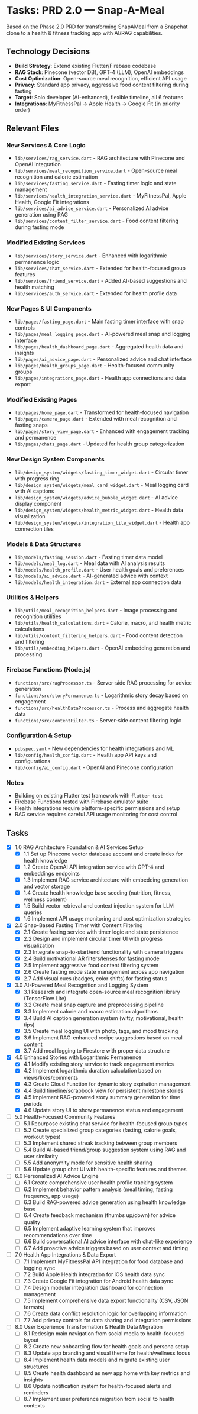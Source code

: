 # Tasks:  PRD 2.0 — Snap-A-Meal

Based on the Phase 2.0 PRD for transforming SnapAMeal from a Snapchat clone to a health & fitness tracking app with AI/RAG capabilities.

## Technology Decisions
- **Build Strategy**: Extend existing Flutter/Firebase codebase
- **RAG Stack**: Pinecone (vector DB), GPT-4 (LLM), OpenAI embeddings
- **Cost Optimization**: Open-source meal recognition, efficient API usage
- **Privacy**: Standard app privacy, aggressive food content filtering during fasting
- **Target**: Solo developer (AI-enhanced), flexible timeline, all 6 features
- **Integrations**: MyFitnessPal → Apple Health → Google Fit (in priority order)

## Relevant Files

### New Services & Core Logic
- `lib/services/rag_service.dart` - RAG architecture with Pinecone and OpenAI integration
- `lib/services/meal_recognition_service.dart` - Open-source meal recognition and calorie estimation
- `lib/services/fasting_service.dart` - Fasting timer logic and state management
- `lib/services/health_integration_service.dart` - MyFitnessPal, Apple Health, Google Fit integrations
- `lib/services/ai_advice_service.dart` - Personalized AI advice generation using RAG
- `lib/services/content_filter_service.dart` - Food content filtering during fasting mode

### Modified Existing Services
- `lib/services/story_service.dart` - Enhanced with logarithmic permanence logic
- `lib/services/chat_service.dart` - Extended for health-focused group features
- `lib/services/friend_service.dart` - Added AI-based suggestions and health matching
- `lib/services/auth_service.dart` - Extended for health profile data

### New Pages & UI Components
- `lib/pages/fasting_page.dart` - Main fasting timer interface with snap controls
- `lib/pages/meal_logging_page.dart` - AI-powered meal snap and logging interface
- `lib/pages/health_dashboard_page.dart` - Aggregated health data and insights
- `lib/pages/ai_advice_page.dart` - Personalized advice and chat interface
- `lib/pages/health_groups_page.dart` - Health-focused community groups
- `lib/pages/integrations_page.dart` - Health app connections and data export

### Modified Existing Pages
- `lib/pages/home_page.dart` - Transformed for health-focused navigation
- `lib/pages/camera_page.dart` - Extended with meal recognition and fasting snaps
- `lib/pages/story_view_page.dart` - Enhanced with engagement tracking and permanence
- `lib/pages/chats_page.dart` - Updated for health group categorization

### New Design System Components
- `lib/design_system/widgets/fasting_timer_widget.dart` - Circular timer with progress ring
- `lib/design_system/widgets/meal_card_widget.dart` - Meal logging card with AI captions
- `lib/design_system/widgets/advice_bubble_widget.dart` - AI advice display component
- `lib/design_system/widgets/health_metric_widget.dart` - Health data visualization
- `lib/design_system/widgets/integration_tile_widget.dart` - Health app connection tiles

### Models & Data Structures
- `lib/models/fasting_session.dart` - Fasting timer data model
- `lib/models/meal_log.dart` - Meal data with AI analysis results
- `lib/models/health_profile.dart` - User health goals and preferences
- `lib/models/ai_advice.dart` - AI-generated advice with context
- `lib/models/health_integration.dart` - External app connection data

### Utilities & Helpers
- `lib/utils/meal_recognition_helpers.dart` - Image processing and recognition utilities
- `lib/utils/health_calculations.dart` - Calorie, macro, and health metric calculations
- `lib/utils/content_filtering_helpers.dart` - Food content detection and filtering
- `lib/utils/embedding_helpers.dart` - OpenAI embedding generation and processing

### Firebase Functions (Node.js)
- `functions/src/ragProcessor.ts` - Server-side RAG processing for advice generation
- `functions/src/storyPermanence.ts` - Logarithmic story decay based on engagement
- `functions/src/healthDataProcessor.ts` - Process and aggregate health data
- `functions/src/contentFilter.ts` - Server-side content filtering logic

### Configuration & Setup
- `pubspec.yaml` - New dependencies for health integrations and ML
- `lib/config/health_config.dart` - Health app API keys and configurations
- `lib/config/ai_config.dart` - OpenAI and Pinecone configuration

### Notes
- Building on existing Flutter test framework with `flutter test`
- Firebase Functions tested with Firebase emulator suite
- Health integrations require platform-specific permissions and setup
- RAG service requires careful API usage monitoring for cost control

## Tasks

- [x] 1.0 RAG Architecture Foundation & AI Services Setup
  - [x] 1.1 Set up Pinecone vector database account and create index for health knowledge
  - [x] 1.2 Create OpenAI API integration service with GPT-4 and embeddings endpoints
  - [x] 1.3 Implement RAG service architecture with embedding generation and vector storage
  - [x] 1.4 Create health knowledge base seeding (nutrition, fitness, wellness content)
  - [x] 1.5 Build vector retrieval and context injection system for LLM queries
  - [x] 1.6 Implement API usage monitoring and cost optimization strategies

- [x] 2.0 Snap-Based Fasting Timer with Content Filtering
  - [x] 2.1 Create fasting service with timer logic and state persistence
  - [x] 2.2 Design and implement circular timer UI with progress visualization
  - [x] 2.3 Integrate snap-to-start/end functionality with camera triggers
  - [x] 2.4 Build motivational AR filters/lenses for fasting mode
  - [x] 2.5 Implement aggressive food content filtering system
  - [x] 2.6 Create fasting mode state management across app navigation
  - [x] 2.7 Add visual cues (badges, color shifts) for fasting status

- [x] 3.0 AI-Powered Meal Recognition and Logging System
  - [x] 3.1 Research and integrate open-source meal recognition library (TensorFlow Lite)
  - [x] 3.2 Create meal snap capture and preprocessing pipeline
  - [x] 3.3 Implement calorie and macro estimation algorithms
  - [x] 3.4 Build AI caption generation system (witty, motivational, health tips)
  - [x] 3.5 Create meal logging UI with photo, tags, and mood tracking
  - [x] 3.6 Implement RAG-enhanced recipe suggestions based on meal content
  - [x] 3.7 Add meal logging to Firestore with proper data structure

- [x] 4.0 Enhanced Stories with Logarithmic Permanence
  - [x] 4.1 Modify existing story service to track engagement metrics
  - [x] 4.2 Implement logarithmic duration calculation based on views/likes/comments
  - [x] 4.3 Create Cloud Function for dynamic story expiration management
  - [x] 4.4 Build timeline/scrapbook view for persistent milestone stories
  - [x] 4.5 Implement RAG-powered story summary generation for time periods
  - [x] 4.6 Update story UI to show permanence status and engagement

- [ ] 5.0 Health-Focused Community Features
  - [ ] 5.1 Repurpose existing chat service for health-focused group types
  - [ ] 5.2 Create specialized group categories (fasting, calorie goals, workout types)
  - [ ] 5.3 Implement shared streak tracking between group members
  - [ ] 5.4 Build AI-based friend/group suggestion system using RAG and user similarity
  - [ ] 5.5 Add anonymity mode for sensitive health sharing
  - [ ] 5.6 Update group chat UI with health-specific features and themes

- [ ] 6.0 Personalized AI Advice Engine
  - [ ] 6.1 Create comprehensive user health profile tracking system
  - [ ] 6.2 Implement behavior pattern analysis (meal timing, fasting frequency, app usage)
  - [ ] 6.3 Build RAG-powered advice generation using health knowledge base
  - [ ] 6.4 Create feedback mechanism (thumbs up/down) for advice quality
  - [ ] 6.5 Implement adaptive learning system that improves recommendations over time
  - [ ] 6.6 Build conversational AI advice interface with chat-like experience
  - [ ] 6.7 Add proactive advice triggers based on user context and timing

- [ ] 7.0 Health App Integrations & Data Export
  - [ ] 7.1 Implement MyFitnessPal API integration for food database and logging sync
  - [ ] 7.2 Build Apple Health integration for iOS health data sync
  - [ ] 7.3 Create Google Fit integration for Android health data sync
  - [ ] 7.4 Design modular integration dashboard for connection management
  - [ ] 7.5 Implement comprehensive data export functionality (CSV, JSON formats)
  - [ ] 7.6 Create data conflict resolution logic for overlapping information
  - [ ] 7.7 Add privacy controls for data sharing and integration permissions

- [ ] 8.0 User Experience Transformation & Health Data Migration
  - [ ] 8.1 Redesign main navigation from social media to health-focused layout
  - [ ] 8.2 Create new onboarding flow for health goals and persona setup
  - [ ] 8.3 Update app branding and visual theme for health/wellness focus
  - [ ] 8.4 Implement health data models and migrate existing user structures
  - [ ] 8.5 Create health dashboard as new app home with key metrics and insights
  - [ ] 8.6 Update notification system for health-focused alerts and reminders
  - [ ] 8.7 Implement user preference migration from social to health contexts 
